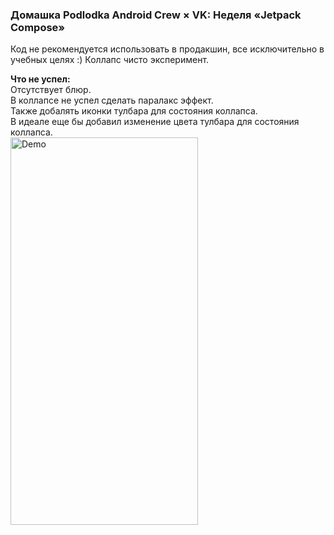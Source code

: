 <h3>Домашка Podlodka Android Crew × VK:  Неделя «Jetpack Compose»</h3>

Код не рекомендуется использовать в продакшин, все исключительно в учебных целях :) Коллапс чисто эксперимент.

<b>Что не успел:</b> <br/>
Отсутствует блюр. <br/>
В коллапсе не успел сделать паралакс эффект. <br/>
Также добалять иконки тулбара для состояния коллапса. <br/>
В идеале еще бы добавил изменение цвета тулбара для состояния коллапса.
<br/>
<img src="/gifs/collapse.gif?raw=true" width=300 height=620 alt="Demo">
